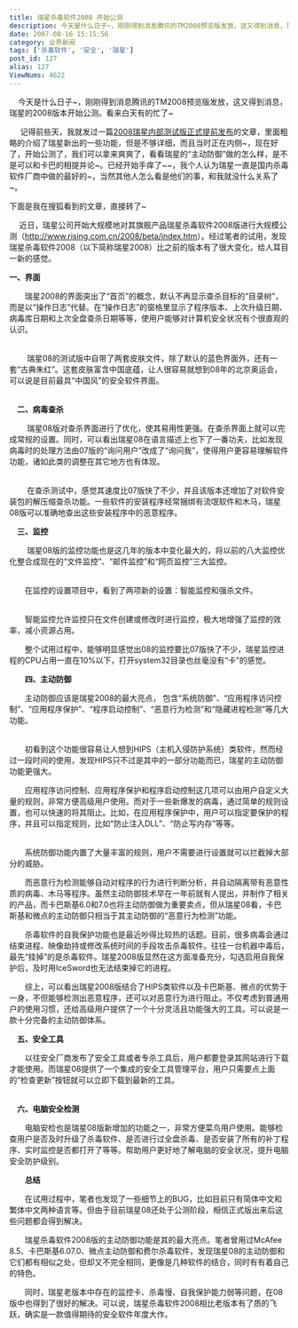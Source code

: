 ```yaml
---
title: 瑞星杀毒软件2008 开始公测
description: 今天是什么日子~，刚刚得到消息腾讯的TM2008预览版发放，这又得到消息，瑞星的2008版本开始公测。看来白天有的忙了~    记得前些天，我就发过一篇2008瑞星内部测试版正式提前发布的文章，里面粗略的介绍了瑞星新出的一些功能，但是不够详细，而且当时正在内侧~，现在好了，开始公测了，我们可以拿来爽爽了，看看瑞星的&ldquo;主动防御&rdquo;做的怎么样，是不是可以和卡巴的相提并论~。已经开始手痒了~~，我个人认为瑞星一直是国内杀毒软件厂商中做的最好的~，当然其他人怎么看是他们的事，和我就没什么关系了~。
date: 2007-08-16 15:15:56
category: 业界新闻
tags: ['杀毒软件', '安全', '瑞星']
post_id: 127
alias: 127
ViewNums: 4622
---
```


    今天是什么日子~，刚刚得到消息腾讯的TM2008预览版发放，这又得到消息，瑞星的2008版本开始公测。看来白天有的忙了~

     记得前些天，我就发过一篇[2008瑞星内部测试版正式提前发布](/blog/106a)的文章，里面粗略的介绍了瑞星新出的一些功能，但是不够详细，而且当时正在内侧~，现在好了，开始公测了，我们可以拿来爽爽了，看看瑞星的&ldquo;主动防御&rdquo;做的怎么样，是不是可以和卡巴的相提并论~。已经开始手痒了~~，我个人认为瑞星一直是国内杀毒软件厂商中做的最好的~，当然其他人怎么看是他们的事，和我就没什么关系了~。

下面是我在搜狐看到的文章，直接转了~

　 近日，瑞星公司开始大规模地对其旗舰产品瑞星杀毒软件2008版进行大规模公测（<http://www.rising.com.cn/2008/beta/index.htm>）。经过笔者的试用，发现瑞星杀毒软件2008（以下简称瑞星2008）比之前的版本有了很大变化，给人耳目一新的感觉。

**一、界面**

　　瑞星2008的界面突出了&ldquo;首页&rdquo;的概念，默认不再显示查杀目标的&ldquo;目录树&rdquo;，而是以&ldquo;操作日志&rdquo;代替。在&ldquo;操作日志&rdquo;的窗格里显示了程序版本、上次升级日期、病毒库日期和上次全盘查杀日期等等，使用户能够对计算机安全状况有个很直观的认识。

|  |
| --- |

　　 瑞星08的测试版中自带了两套皮肤文件，除了默认的蓝色界面外，还有一套&ldquo;古典朱红&rdquo;。这套皮肤富含中国底蕴，让人很容易就想到08年的北京奥运会，可以说是目前最具&ldquo;中国风&rdquo;的安全软件界面。

|  |
| --- |

　**二、病毒查杀**

　　 瑞星08版对查杀界面进行了优化，使其易用性更强。在查杀界面上就可以完成常规的设置。同时，可以看出瑞星08在语言描述上也下了一番功夫，比如发现病毒时的处理方法由07版的&ldquo;询问用户&rdquo;改成了&ldquo;询问我&rdquo;，使得用户更容易理解软件功能，诸如此类的调整在其它地方也有体现。

|  |
| --- |

　　 在查杀测试中，感觉其速度比07版快了不少，并且该版本还增加了对软件安装包的解压缩查杀功能。一些软件的安装程序经常捆绑有流氓软件和木马，瑞星08版可以准确地查出这些安装程序中的恶意程序。

　**三、监控**

　　 瑞星08版的监控功能也是这几年的版本中变化最大的，将以前的八大监控优化整合成现在的&ldquo;文件监控&rdquo;、&ldquo;邮件监控&rdquo;和&ldquo;网页监控&rdquo;三大监控。

|  |
| --- |

　　在监控的设置项目中，看到了两项新的设置：智能监控和强杀文件。

|  |
| --- |

　　智能监控允许监控只在文件创建或修改时进行监控，极大地增强了监控的效率，减小资源占用。

　　整个试用过程中，能够明显感觉出08的监控要比07版快了不少，瑞星监控进程的CPU占用一直在10%以下，打开system32目录也丝毫没有&ldquo;卡&rdquo;的感觉。

　　**四、主动防御**

　　主动防御应该是瑞星2008的最大亮点， 包含&ldquo;系统防御&rdquo;、&ldquo;应用程序访问控制&rdquo;、&ldquo;应用程序保护&rdquo;、&ldquo;程序启动控制&rdquo;、&ldquo;恶意行为检测&rdquo;和&ldquo;隐藏进程检测&rdquo;等几大功能。

|  |
| --- |

　　初看到这个功能很容易让人想到HIPS（主机入侵防护系统）类软件，然而经过一段时间的使用，发现HIPS只不过是其中的一部分功能而已，瑞星的主动防御功能更强大。

　　应用程序访问控制、应用程序保护和程序启动控制这几项可以由用户自定义大量的规则，非常方便高级用户使用。而对于一些新爆发的病毒，通过简单的规则设置，也可以快速的将其阻止。比如，在应用程序保护中，用户可以指定要保护的程序，并且可以指定规则，比如&ldquo;防止注入DLL&rdquo;、&ldquo;防止写内存&rdquo;等等。

|  |
| --- |

　　系统防御功能内置了大量丰富的规则，用户不需要进行设置就可以拦截掉大部分的威胁。

　　而恶意行为检测能够自动对程序的行为进行判断分析，并自动隔离带有恶意性质的病毒、木马等程序。虽然主动防御技术早在一年前就有人提出，并制作了相关的产品，而卡巴斯基6.0和7.0也将主动防御做为重要卖点，但从瑞星08看，卡巴斯基和微点的主动防御只相当于其主动防御的&ldquo;恶意行为检测&rdquo;功能。

　　杀毒软件的自我保护功能也是最近吵得比较热的话题。目前，很多病毒会通过结束进程、映像劫持或修改系统时间的手段攻击杀毒软件。往往一台机器中毒后，最先&ldquo;挂掉&rdquo;的是杀毒软件。瑞星2008版显然在这方面准备充分，勾选启用自我保护后，及时用IceSword也无法结束掉它的进程。

　　综上，可以看出瑞星2008版结合了HIPS类软件以及卡巴斯基、微点的优势于一身，不但能够检测出恶意程序，还可以对恶意行为进行阻止。不仅考虑到普通用户的使用习惯，还给高级用户提供了一个十分灵活且功能强大的工具。可以说是一款十分完备的主动防御体系。

　**五、安全工具**

　　以往安全厂商发布了安全工具或者专杀工具后，用户都要登录其网站进行下载才能使用。而瑞星08提供了一个集成的安全工具管理平台，用户只需要点上面的&ldquo;检查更新&rdquo;按钮就可以立即下载到最新的工具。

|  |
| --- |

　**六、电脑安全检测**

　　电脑安检也是瑞星08版新增加的功能之一，非常方便菜鸟用户使用。能够检查用户是否及时升级了杀毒软件、是否进行过全盘杀毒、是否安装了所有的补丁程序、实时监控是否都打开了等等。帮助用户更好地了解电脑的安全状况，提升电脑安全防护级别。

　　**总结**

　　在试用过程中，笔者也发现了一些细节上的BUG，比如目前只有简体中文和繁体中文两种语言等。但由于目前瑞星08还处于公测阶段，相信正式版出来后这些问题都会得到解决。

　　瑞星杀毒软件2008版的主动防御功能是其的最大亮点。笔者曾用过McAfee 8.5、卡巴斯基6.07.0、微点主动防御和费尔杀毒软件，发现瑞星08的主动防御和它们都有相似之处，但却又不完全相同，更像是几种软件的结合，同时有有着自己的特色。

　　同时，瑞星老版本中存在的监控卡、杀毒慢、自我保护能力弱等问题，在08版中也得到了很好的解决。可以说，瑞星杀毒软件2008相比老版本有了质的飞跃，确实是一款值得期待的安全软件年度大作。

